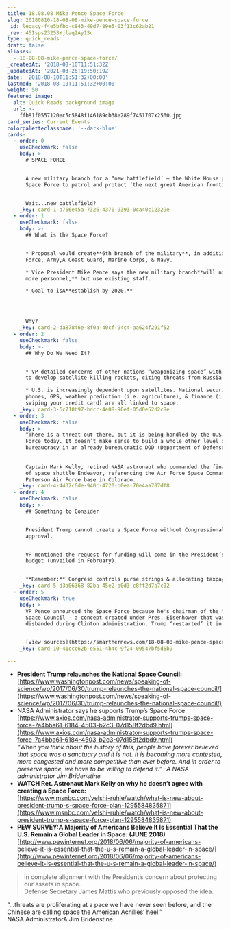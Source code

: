 ```yaml
---
title: 18.08.08 Mike Pence Space Force
slug: 20180810-18-08-08-mike-pence-space-force
_id: legacy-f4e5bfbb-c843-49d7-89e5-03f13c62ab21
_rev: 45Isps23253Yjlaq2Ay1Sc
type: quick_reads
draft: false
aliases:
  - 18-08-08-mike-pence-space-force/
_createdAt: '2018-08-10T11:51:32Z'
_updatedAt: '2021-03-26T19:50:19Z'
date: '2018-08-10T11:51:32+00:00'
lastmod: '2018-08-10T11:51:32+00:00'
weight: 50
featured_image:
  alt: Quick Reads background image
  url: >-
    ffb81f0557120ec5c5848f146189cb38e289f7451707x2560.jpg
card_series: Current Events
colorpaletteclassname: '--dark-blue'
cards:
  - order: 0
    useCheckmark: false
    body: >-
      # SPACE FORCE


      A new military branch for a “new battlefield’ – the White House proposes a
      Space Force to patrol and protect ‘the next great American frontier.”


      Wait...new battlefield?
    _key: card-1-a766e45a-7326-4370-9393-0ca40c12329e
  - order: 1
    useCheckmark: false
    body: >-
      ## What is the Space Force?


      * Proposal would create**6th branch of the military**, in addition to Air
      Force, Army,A Coast Guard, Marine Corps, & Navy.

      * Vice President Mike Pence says the new military branch**will not add
      more personnel,** but use existing staff.

      * Goal to isA**establish by 2020.**




      Why?
    _key: card-2-da87846e-8f0a-40cf-94c4-aa624f291f52
  - order: 2
    useCheckmark: false
    body: >-
      ## Why Do We Need It?


      * VP detailed concerns of other nations “weaponizing space” with efforts
      to develop satellite-killing rockets, citing threats from Russia & China.

      * U.S. is increasingly dependent upon satellites. National security, TVs,
      phones, GPS, weather prediction (i.e. agriculture), & finance (i.e.
      swiping your credit card) are all linked to space.
    _key: card-3-6c710b97-bdcc-4e08-90ef-05d0e52d2c8e
  - order: 3
    useCheckmark: false
    body: >-
      “There is a threat out there, but it is being handled by the U.S. Air
      Force today. It doesn’t make sense to build a whole other level of
      bureaucracy in an already bureaucratic DOD (Department of Defense).”  
        
        
      Captain Mark Kelly, retired NASA astronaut who commanded the final mission
      of space shuttle Endeavor, referencing the Air Force Space Command at
      Peterson Air Force base in Colorado.
    _key: card-4-4432c6de-940c-4720-b0ea-70e4aa707df8
  - order: 4
    useCheckmark: false
    body: >-
      ## Something to Consider


      President Trump cannot create a Space Force without Congressional
      approval.


      VP mentioned the request for funding will come in the President’s next
      budget (unveiled in February).


      **Remember:** Congress controls purse strings & allocating taxpayer money.
    _key: card-5-d3a06368-82ba-45e2-b0d3-c8ff2d7a7c02
  - order: 5
    useCheckmark: true
    body: >-
      VP Pence announced the Space Force because he's chairman of the National
      Space Council - a concept created under Pres. Eisenhower that was
      disbanded during Clinton administration. Trump ‘restarted’ it in 2017.


      [view sources](https://smarthernews.com/18-08-08-mike-pence-space-force/)
    _key: card-10-41ccc62b-e551-4b4c-9f24-09547bf5d5b9

---
```

* **President Trump relaunches the National Space Council:**  
[https://www.washingtonpost.com/news/speaking-of-science/wp/2017/06/30/trump-relaunches-the-national-space-council/](https://www.washingtonpost.com/news/speaking-of-science/wp/2017/06/30/trump-relaunches-the-national-space-council/)
* NASA Administrator says he supports Trump’s Space Force:  
[https://www.axios.com/nasa-administrator-supports-trumps-space-force-7a4bba61-6184-4503-b2c3-07d158f2dbd9.html](https://www.axios.com/nasa-administrator-supports-trumps-space-force-7a4bba61-6184-4503-b2c3-07d158f2dbd9.html)  
“When _you think about the history of this, people have forever believed that space was a sanctuary and it is not. It is becoming more contested, more congested and more competitive than ever before. And in order to preserve space, we have to be willing to defend it.” -A NASA administrator Jim Bridenstine_
* **WATCH Ret. Astronaut Mark Kelly on why he doesn’t agree with creating a Space Force:**  
[https://www.msnbc.com/velshi-ruhle/watch/what-is-new-about-president-trump-s-space-force-plan-1295584835871](https://www.msnbc.com/velshi-ruhle/watch/what-is-new-about-president-trump-s-space-force-plan-1295584835871)
* **PEW SURVEY:A Majority of Americans Believe It Is Essential That the U.S. Remain a Global Leader in Space: (JUNE 2018)**  
[http://www.pewinternet.org/2018/06/06/majority-of-americans-believe-it-is-essential-that-the-u-s-remain-a-global-leader-in-space/](http://www.pewinternet.org/2018/06/06/majority-of-americans-believe-it-is-essential-that-the-u-s-remain-a-global-leader-in-space/)

> in complete alignment with the President’s concern about protecting our assets in space.  
Defense Secretary James Mattis who previously opposed the idea.  
  
  
  
“…threats are proliferating at a pace we have never seen before, and the Chinese are calling space the American Achilles’ heel.”  
NASA AdministratorA Jim Bridenstine